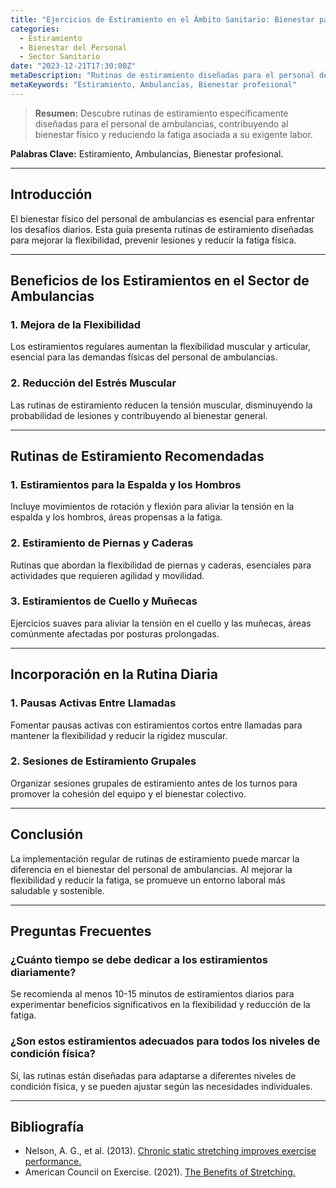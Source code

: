 ```yaml
---
title: "Ejercicios de Estiramiento en el Ámbito Sanitario: Bienestar para el Personal de Ambulancias"
categories:
  - Estiramiento
  - Bienestar del Personal
  - Sector Sanitario
date: "2023-12-21T17:30:00Z"
metaDescription: "Rutinas de estiramiento diseñadas para el personal de ambulancias, mejorando la flexibilidad y reduciendo la fatiga física."
metaKeywords: "Estiramiento, Ambulancias, Bienestar profesional"
---
```


> **Resumen:** Descubre rutinas de estiramiento específicamente diseñadas para el personal de ambulancias, contribuyendo al bienestar físico y reduciendo la fatiga asociada a su exigente labor.

**Palabras Clave:** Estiramiento, Ambulancias, Bienestar profesional.

---

## Introducción

El bienestar físico del personal de ambulancias es esencial para enfrentar los desafíos diarios. Esta guía presenta rutinas de estiramiento diseñadas para mejorar la flexibilidad, prevenir lesiones y reducir la fatiga física.

---

## Beneficios de los Estiramientos en el Sector de Ambulancias

### **1. Mejora de la Flexibilidad**

Los estiramientos regulares aumentan la flexibilidad muscular y articular, esencial para las demandas físicas del personal de ambulancias.

### **2. Reducción del Estrés Muscular**

Las rutinas de estiramiento reducen la tensión muscular, disminuyendo la probabilidad de lesiones y contribuyendo al bienestar general.

---

## Rutinas de Estiramiento Recomendadas

### **1. Estiramientos para la Espalda y los Hombros**

Incluye movimientos de rotación y flexión para aliviar la tensión en la espalda y los hombros, áreas propensas a la fatiga.

### **2. Estiramiento de Piernas y Caderas**

Rutinas que abordan la flexibilidad de piernas y caderas, esenciales para actividades que requieren agilidad y movilidad.

### **3. Estiramientos de Cuello y Muñecas**

Ejercicios suaves para aliviar la tensión en el cuello y las muñecas, áreas comúnmente afectadas por posturas prolongadas.

---

## Incorporación en la Rutina Diaria

### **1. Pausas Activas Entre Llamadas**

Fomentar pausas activas con estiramientos cortos entre llamadas para mantener la flexibilidad y reducir la rigidez muscular.

### **2. Sesiones de Estiramiento Grupales**

Organizar sesiones grupales de estiramiento antes de los turnos para promover la cohesión del equipo y el bienestar colectivo.

---

## Conclusión

La implementación regular de rutinas de estiramiento puede marcar la diferencia en el bienestar del personal de ambulancias. Al mejorar la flexibilidad y reducir la fatiga, se promueve un entorno laboral más saludable y sostenible.

---

## Preguntas Frecuentes

### ¿Cuánto tiempo se debe dedicar a los estiramientos diariamente?

Se recomienda al menos 10-15 minutos de estiramientos diarios para experimentar beneficios significativos en la flexibilidad y reducción de la fatiga.

### ¿Son estos estiramientos adecuados para todos los niveles de condición física?

Sí, las rutinas están diseñadas para adaptarse a diferentes niveles de condición física, y se pueden ajustar según las necesidades individuales.

---

## Bibliografía

- Nelson, A. G., et al. (2013). [Chronic static stretching improves exercise performance.](https://pubmed.ncbi.nlm.nih.gov/22893083/)
- American Council on Exercise. (2021). [The Benefits of Stretching.](https://www.acefitness.org/education-and-resources/lifestyle/blog/6852/the-benefits-of-stretching/)


